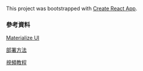 This project was bootstrapped with [Create React App](https://github.com/facebook/create-react-app).

### 參考資料
[Materialize UI](https://materializecss.com/)

[部署方法](https://facebook.github.io/create-react-app/docs/deployment)

[視頻教程](https://www.youtube.com/playlist?list=PL4cUxeGkcC9iWstfXntcj8f-dFZ4UtlN3)
